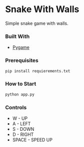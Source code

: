 # Snake With Walls

Simple snake game with walls.

### Built With

* [Pygame](https://www.pygame.org)

### Prerequisites

```sh
pip install requierements.txt
```

### How to Start

```sh
python app.py
```

### Controls

* W - UP
* A - LEFT
* S - DOWN
* D - RIGHT
* SPACE - SPEED UP
